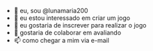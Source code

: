 - 👋 eu, sou  @lunamaria200
- 👀 eu estou interessado em criar um jogo
- 🌱 eu gostaria de inscrever para realizar o jogo 
- 💞️ gostaria de colaborar em avaliando
- 📫 como chegar a mim via e-mail

<!---
lunamaria200/lunamaria200 is a ✨ special ✨ repository because its `README.md` (this file) appears on your GitHub profile.
You can click the Preview link to take a look at your changes.
--->
